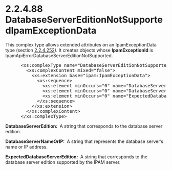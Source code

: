 <html dir="LTR" xmlns:mshelp="http://msdn.microsoft.com/mshelp" xmlns:ddue="http://ddue.schemas.microsoft.com/authoring/2003/5" xmlns:xlink="http://www.w3.org/1999/xlink" xmlns:tool="http://www.microsoft.com/tooltip">
 <body>
 <div id="header">
 <h1 class="heading">2.2.4.88 DatabaseServerEditionNotSupportedIpamExceptionData</h1>
 </div>
 <div id="mainSection">
 <div id="mainBody">
 <div id="allHistory" class="saveHistory"></div>
 <div id="sectionSection0" class="section" name="collapseableSection">
 

<p>This complex type allows extended attributes on an
IpamExceptionData type (section <a href="8500e1a5-33e9-4f61-b115-18438ca8d7f2.md">2.2.4.252</a>). It creates
objects whose <b>IpamExceptionId</b> is
IpamApiErrorDatabaseServerEditionNotSupported.</p>

<dl>
<dd>
<div><pre> &lt;xs:complexType name=&quot;DatabaseServerEditionNotSupportedIpamExceptionData&quot;&gt;
   &lt;xs:complexContent mixed=&quot;false&quot;&gt;
     &lt;xs:extension base=&quot;ipam:IpamExceptionData&quot;&gt;
       &lt;xs:sequence&gt;
         &lt;xs:element minOccurs=&quot;0&quot; name=&quot;DatabaseServerEdition&quot; nillable=&quot;true&quot; type=&quot;xsd:string&quot; /&gt;
         &lt;xs:element minOccurs=&quot;0&quot; name=&quot;DatabaseServerNameOrIP&quot; nillable=&quot;true&quot; type=&quot;xsd:string&quot; /&gt;
         &lt;xs:element minOccurs=&quot;0&quot; name=&quot;ExpectedDatabaseServerEdition&quot; nillable=&quot;true&quot; type=&quot;xsd:string&quot; /&gt;
       &lt;/xs:sequence&gt;
     &lt;/xs:extension&gt;
   &lt;/xs:complexContent&gt;
 &lt;/xs:complexType&gt;
</pre></div>
</dd></dl>

<p><b>DatabaseServerEdition: </b> A string that
corresponds to the database server edition.</p>

<p><b>DatabaseServerNameOrIP: </b> A string that
represents the database server’s name or IP address.</p>

<p><b>ExpectedDatabaseServerEdition: </b> A string that
corresponds to the database server edition supported by the IPAM server.</p>


 </div>
 </div>
 </div>
 </body>
</html>